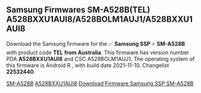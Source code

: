 <h2>Samsung Firmwares SM-A528B(TEL) A528BXXU1AUI8/A528BOLM1AUJ1/A528BXXU1AUI8</h2>
Download the Samsung firmware for the ✅ <strong>Samsung SSP </strong> ⭐ <strong>SM-A528B</strong> with product code <strong>TEL</strong> <strong> from Australia</strong>. This firmware has version number PDA <strong>A528BXXU1AUI8</strong> and CSC A528BOLM1AUJ1. The operating system of this firmware is Android R , with build date 2021-11-10. Changelist <strong>22532440</strong>.


[SM-A528B](https://samfirm.shop/samsung/model/SM-A528B)
[A528BXXU1AUI8](https://samfirm.shop/samsung/pda/A528BXXU1AUI8)
[Download Firmware Samsung SSP SM-A528B](https://samfirm.shop/samsung/firmware/473806)
